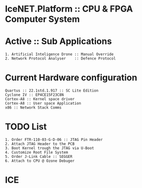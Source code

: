 # IceNET.Platform :: CPU & FPGA Computer System

# Active :: Sub Applications

	1. Artificial Inteligence Drone :: Manual Override
	2. Network Protocol Analyser 	:: Defence Protocol

# Current Hardware configuration

	Quartus :: 22.1std.1.917 :: SC Lite Edition
	Cyclone IV :: EP4CE15F23C8N
	Cortex-A8 :: Kernel space driver
	Cortex-A8 :: User space Application
	x86 :: Network Stack Comms

# TODO List

	1. Order FTR-110-03-G-D-06 :: JTAG Pin Header
	2. Attach JTAG Header to the PCB
	3. Boot Kernel trough the JTAG via U-Boot
	4. Customize Root File System
	5. Order J-Link Cable :: SEGGER
	6. Attach to CPU @ Ozone Debuger

# ICE
